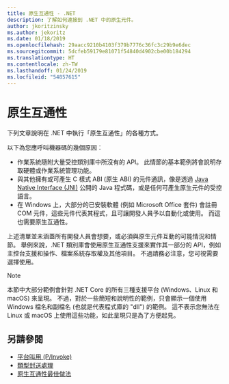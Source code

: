 ```yaml
---
title: 原生互通性 - .NET
description: 了解如何連接到 .NET 中的原生元件。
author: jkoritzinsky
ms.author: jekoritz
ms.date: 01/18/2019
ms.openlocfilehash: 29aacc9210b4103f379b7776c36fc3c29b9e6dec
ms.sourcegitcommit: 5dcfeb59179e81071f54840d4902cbe00b184294
ms.translationtype: HT
ms.contentlocale: zh-TW
ms.lasthandoff: 01/24/2019
ms.locfileid: "54857615"
---
```

# <a name="native-interoperability"></a>原生互通性

下列文章說明在 .NET 中執行「原生互通性」的各種方式。

以下為您應呼叫機器碼的幾個原因︰

* 作業系統隨附大量受控類別庫中所沒有的 API。 此情節的基本範例將會說明存取硬體或作業系統管理功能。
* 與其他擁有或可產生 C 樣式 ABI (原生 ABI) 的元件通訊，像是透過 [Java Native Interface (JNI)](https://docs.oracle.com/javase/8/docs/technotes/guides/jni/) 公開的 Java 程式碼，或是任何可產生原生元件的受控語言。
* 在 Windows 上，大部分的已安裝軟體 (例如 Microsoft Office 套件) 會註冊 COM 元件，這些元件代表其程式，且可讓開發人員予以自動化或使用。 而這也需要原生互通性。

上述清單並未涵蓋所有開發人員會想要，或必須與原生元件互動的可能情況和情節。 舉例來說，.NET 類別庫會使用原生互通性支援來實作其一部分的 API，例如主控台支援和操作、檔案系統存取權及其他項目。 不過請務必注意，您可視需要選擇使用。

> [!NOTE]
> 本節中大部分範例會針對 .NET Core 的所有三種支援平台 (Windows、Linux 和 macOS) 來呈現。 不過，對於一些簡短和說明性的範例，只會顯示一個使用 Windows 檔名和副檔名 (也就是代表程式庫的 "dll") 的範例。 這不表示您無法在 Linux 或 macOS 上使用這些功能，如此呈現只是為了方便起見。

## <a name="see-also"></a>另請參閱

- [平台叫用 (P/Invoke)](pinvoke.md)
- [類型封送處理](type-marshalling.md)
- [原生互通性最佳做法](best-practices.md)
